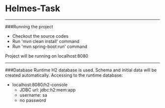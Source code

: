 # Helmes-Task
- - - 
###Running the project
* Checkout the source codes
* Run 'mvn clean install' command
* Run 'mvn spring-boot:run' command

Project will be running on localhost:8080

- - -
###Database
 Runtime H2 database is used. Schema and initial data will be created automatically.
 Accessing to the runtime database:
 - localhost:8080/h2-console
    * JDBC url: jdbc:h2:mem:app 
    * username: sa
    * no password
